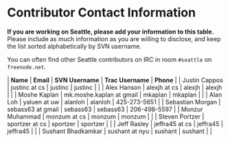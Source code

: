 # Contributor Contact Information
**If you are working on Seattle, please add your information to this table.** Please include as much information as you are willing to disclose, and keep the list sorted alphabetically by SVN username.

You can often find other Seattle contributors on IRC in room ```#seattle``` on ```freenode.net```.


| **Name** | **Email** | **SVN Username** | **Trac Username** | **Phone** |
| Justin Cappos | justinc at cs  | justinc | justinc | |
| Alex Hanson | alexjh at cs | alexjh | alexjh | |
| Moshe Kaplan | mk.moshe.kaplan at gmail | mkaplan | mkaplan | |
| Alan Loh | yaluen at uw | alanloh | alanloh | 425-273-5651 |
| Sebastian Morgan | sebass63 at gmail | sebass63 | sebass63 | 206-498-5597 |
| Monzur Muhammad | monzum at cs | monzum | monzum | |
| Steven Portzer | sportzer at cs | sportzer | sportzer | |
| Jeff Rasley | jeffra45 at cs | jeffra45 | jeffra45 | |
| Sushant Bhadkamkar | sushant at nyu | sushant | sushant | |

